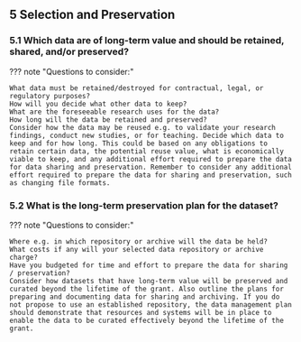 ## 5 Selection and Preservation

### 5.1 Which data are of long-term value and should be retained, shared, and/or preserved?

??? note "Questions to consider:"

    What data must be retained/destroyed for contractual, legal, or regulatory purposes?
    How will you decide what other data to keep?
    What are the foreseeable research uses for the data?
    How long will the data be retained and preserved?
    Consider how the data may be reused e.g. to validate your research findings, conduct new studies, or for teaching. Decide which data to keep and for how long. This could be based on any obligations to retain certain data, the potential reuse value, what is economically viable to keep, and any additional effort required to prepare the data for data sharing and preservation. Remember to consider any additional effort required to prepare the data for sharing and preservation, such as changing file formats.

### 5.2 What is the long-term preservation plan for the dataset?

??? note "Questions to consider:"

    Where e.g. in which repository or archive will the data be held?
    What costs if any will your selected data repository or archive charge?
    Have you budgeted for time and effort to prepare the data for sharing / preservation?
    Consider how datasets that have long-term value will be preserved and curated beyond the lifetime of the grant. Also outline the plans for preparing and documenting data for sharing and archiving. If you do not propose to use an established repository, the data management plan should demonstrate that resources and systems will be in place to enable the data to be curated effectively beyond the lifetime of the grant.